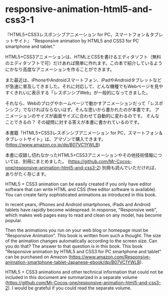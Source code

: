 # responsive-animation-html5-and-css3-1
『HTML5+CSS3レスポンシブアニメーション for PC，スマートフォン＆タブレットサイト』
 "Responsive animation by HTML5 and CSS3 for PC smartphone and tablet."

HTML5+CSS3アニメーションは、HTMLとCSSを書けるエディタソフト（無料のエディタソフトで可）だけあれば簡単に作れます。この本で紹介しているようにかなり高度なアニメーションを作ることができます。

また最近は、iPhoneやAndroidスマートフォン、iPadやAndroidタブレットなどが急速に普及してきました。それに対応して、どんな機種でもWebページを見やすくきれいに表示する「レスポンシブWeb」が一般的になってきました。

それなら、Webのブログやホームページで動かすアニメーションだって「レスポンシブ」でなければならないはず。そんな思いから書かれたのが本書です。
アニメーションのサイズが画面サイズに合わせて自動的に変わるのです。
そんなことできるの？
その疑問に対する答えが本書に書かれているのです。

本書籍「HTML5+CSS3レスポンシブアニメーション for PC，スマートフォン＆タブレットサイト」は、アマゾンで購入できます。(https://www.amazon.co.jp/dp/B07VC1YWLB)

本書に収録し切れなかったHTML5+CSS3アニメーションやその他技術情報については、別冊にまとめました。
(https://github.com/Mr-Cocos-one/responsive-animation-html5-and-css3-2)
別冊も読んでいただければ、ありがたく存じます。

HTML5 + CSS3 animation can be easily created if you only have editor software that can write HTML and CSS (free editor software is available). You can create fairly sophisticated animations as introduced in this book.

In recent years, iPhones and Android smartphones, iPads and Android tablets have rapidly become widespread. In response, "Responsive web", which makes web pages easy to read and clean on any model, has become popular.

Then the animations you run on your web blog or homepage must be "Responsive Animation". This book is written from such a thought.
The size of the animation changes automatically according to the screen size.
Can you do that?
The answer to that question is in this book.
This book "Responsive animation by HTML5 and CSS3 for PC smartphone and tablet" can be purchased on Amazon (https://www.amazon.com/Responsive-animation-smartphone-tablet-Japanese-ebook/dp/B07VC1YWLB).

HTML5 + CSS3 animations and other technical information that could not be included in this document are summarized in a separate volume (https://github.com/Mr-Cocos-one/responsive-animation-html5-and-css3-2). I would be grateful if you could read the separate volume.

